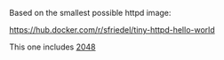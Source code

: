 Based on the smallest possible httpd image:

https://hub.docker.com/r/sfriedel/tiny-httpd-hello-world

This one includes [2048](https://github.com/gabrielecirulli/2048)
